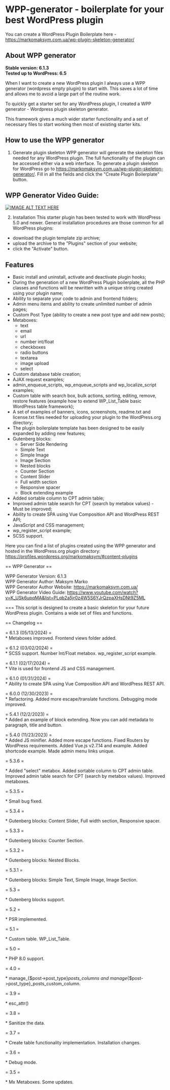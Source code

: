 # WPP-generator - boilerplate for your best WordPress plugin

You can create a WordPress Plugin Boilerplate here - https://markomaksym.com.ua/wp-plugin-skeleton-generator/

## About WPP generator
**Stable version: 6.1.3**  
**Tested up to WordPress: 6.5**  

When I want to create a new WordPress plugin I always use a WPP generator (wordpress empty plugin) to start with. This saves a lot of time and allows me to avoid a large part of the routine work.

To quickly get a starter set for any WordPress plugin, I created a WPP generator - Wordpress plugin skeleton generator.

This framework gives a much wider starter functionality and a set of necessary files to start working then most of existing starter kits.

## How to use the WPP generator
1. Generate plugin skeleton
WPP generator will generate the skeleton files needed for any WordPress plugin. The full functionality of the plugin can be accessed either via a web interface.
To generate a plugin skeleton for WordPress go to https://markomaksym.com.ua/wp-plugin-skeleton-generator/. Fill in all the fields and click the "Create Plugin Boilerplate" button.

## WPP Generator Video Guide:
[![IMAGE ALT TEXT HERE](https://i3.ytimg.com/vi/K_USk6upqMA/maxresdefault.jpg)](https://www.youtube.com/watch?v=K_USk6upqMA&list=PLqb2a5jr0z4W5S6YJrQzpaXHsDNt9Z5ML)

2. Installation
This starter plugin has been tested to work with WordPress 5.0 and newer.
General installation procedures are those common for all WordPress plugins:
- download the plugin template zip archive;
- upload the archive to the "Plugins" section of your website;
- click the "Activate" button.

## Features
- Basic install and uninstall, activate and deactivate plugin hooks;
- During the generation of a new WordPress Plugin boilerplate, all the PHP classes and functions will be rewritten with a unique string created using your plugin name;
- Ability to separate your code to admin and frontend folders;
- Admin menu items and ability to create unlimited number of admin pages;
- Custom Post Type (ability to create a new post type and add new posts);
- Metaboxes:
    * text
    * email
    * url
    * number int/float
    * checkboxes
    * radio buttons
    * textarea
    * image upload
    * select
- Custom database table creation;
- AJAX request examples;
- admin_enqueue_scripts, wp_enqueue_scripts and wp_localize_script examples;
- Custom table with search box, bulk actions, sorting, editing, remove, restore features (example how to extend WP_List_Table basic WordPress table framework);
- A set of examples of banners, icons, screenshots, readme.txt and license.txt files needed for uploading your plugin to the WordPress.org directory;
- The plugin boilerplate template has been designed to be easily expanded by adding new features;
- Gutenberg blocks:
    * Server Side Rendering
    * Simple Text
    * Simple Image
    * Image Section
    * Nested blocks
    * Counter Section
    * Content Slider
    * Full width section
    * Responsive spacer
    * Block extending example
- Added sortable column to CPT admin table;
- Improved admin table search for CPT (search by metabox values) - Must be improved;
- Ability to create SPA using Vue Composition API and WordPress REST API;
- JavaScript and CSS management;
- wp_register_script example;
- SCSS support.

Here you can find a list of plugins created using the WPP generator and hosted in the WordPress.org plugin directory: https://profiles.wordpress.org/markomaksym/#content-plugins

== WPP Generator ==

WPP Generator Version:        6.1.3  
WPP Generator Author:         Maksym Marko  
WPP Generator Author Website: https://markomaksym.com.ua/  
WPP Generator Video Guide:    https://www.youtube.com/watch?v=K_USk6upqMA&list=PLqb2a5jr0z4W5S6YJrQzpaXHsDNt9Z5ML

===
This script is designed to create a basic skeleton for your future WordPress plugin.
Contains a wide set of files and functions.

== Changelog ==

= 6.1.3 (05/13/2024) =  
\* Metaboxes improved. Frontend views folder added.

= 6.1.2 (03/02/2024) =  
\* SCSS support. Number Int/Float metabox. wp_register_script example.

= 6.1.1 (02/17/2024) =  
\* Vite is used for frontend JS and CSS management.

= 6.1.0 (01/31/2024) =  
\* Ability to create SPA using Vue Composition API and WordPress REST API.

= 6.0.0 (12/30/2023) =  
\* Refactoring. Added more escape/translate functions. Debugging mode improved.

= 5.4.1 (12/2/2023) =  
\* Added an example of block extending. Now you can add metadata to paragraph, title and button.

= 5.4.0 (11/23/2023) =  
\* Added JS minifier. Added more escape functions. Fixed Routers by WordPress requirements. Added Vue.js v2.7.14 and example. Added shortcode example. Made admin menu links unique.

= 5.3.6 =

\* Added "select" metabox. Added sortable column to CPT admin table. Improved admin table search for CPT (search by metabox values). Improved metaboxes.

= 5.3.5 =

\* Small bug fixed.

= 5.3.4 =

\* Gutenberg blocks: Content Slider, Full width section, Responsive spacer.

= 5.3.3 =

\* Gutenberg blocks: Counter Section.

= 5.3.2 =

\* Gutenberg blocks: Nested Blocks.

= 5.3.1 =

\* Gutenberg blocks: Simple Text, Simple Image, Image Section.

= 5.3 =

\* Gutenberg blocks support.

= 5.2 =

\* PSR implemented.

= 5.1 =

\* Custom table. WP_List_Table.

= 5.0 =

\* PHP 8.0 support.

= 4.0 =

\* manage_{$post->post_type}_posts_columns and manage_{$post->post_type}_posts_custom_column.

= 3.9 =

\* esc_attr()

= 3.8 =

\* Sanitize the data.

= 3.7 =

\* Create table functionality implementation. Installation changes.

= 3.6 =

\* Debug mode.

= 3.5 =

\* Mx Metaboxes. Some updates.